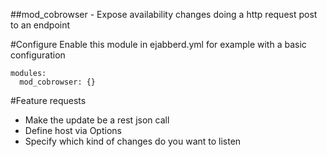 ##mod_cobrowser - Expose availability changes doing a http request post to an endpoint

#Configure
Enable this module in ejabberd.yml for example with a basic configuration
```
modules:
  mod_cobrowser: {}
```

#Feature requests
- Make the update be a rest json call
- Define host via Options
- Specify which kind of changes do you want to listen

